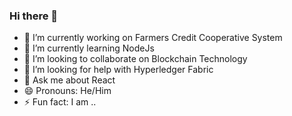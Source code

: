 ### Hi there 👋

- 🔭 I’m currently working on Farmers Credit Cooperative System
- 🌱 I’m currently learning NodeJs
- 👯 I’m looking to collaborate on Blockchain Technology
- 🤔 I’m looking for help with Hyperledger Fabric
- 💬 Ask me about React
- 😄 Pronouns: He/Him
- ⚡ Fun fact: I am ..


